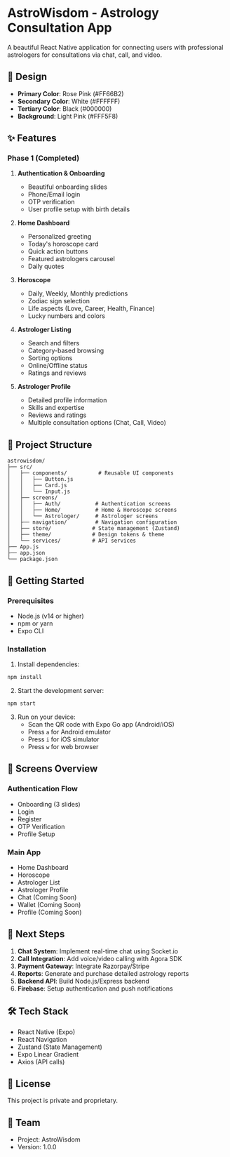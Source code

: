 # AstroWisdom - Astrology Consultation App

A beautiful React Native application for connecting users with professional astrologers for consultations via chat, call, and video.

## 🎨 Design

- **Primary Color**: Rose Pink (#FF66B2)
- **Secondary Color**: White (#FFFFFF)
- **Tertiary Color**: Black (#000000)
- **Background**: Light Pink (#FFF5F8)

## ✨ Features

### Phase 1 (Completed)

1. **Authentication & Onboarding**
   - Beautiful onboarding slides
   - Phone/Email login
   - OTP verification
   - User profile setup with birth details

2. **Home Dashboard**
   - Personalized greeting
   - Today's horoscope card
   - Quick action buttons
   - Featured astrologers carousel
   - Daily quotes

3. **Horoscope**
   - Daily, Weekly, Monthly predictions
   - Zodiac sign selection
   - Life aspects (Love, Career, Health, Finance)
   - Lucky numbers and colors

4. **Astrologer Listing**
   - Search and filters
   - Category-based browsing
   - Sorting options
   - Online/Offline status
   - Ratings and reviews

5. **Astrologer Profile**
   - Detailed profile information
   - Skills and expertise
   - Reviews and ratings
   - Multiple consultation options (Chat, Call, Video)

## 📁 Project Structure

```
astrowisdom/
├── src/
│   ├── components/          # Reusable UI components
│   │   ├── Button.js
│   │   ├── Card.js
│   │   └── Input.js
│   ├── screens/
│   │   ├── Auth/           # Authentication screens
│   │   ├── Home/           # Home & Horoscope screens
│   │   └── Astrologer/     # Astrologer screens
│   ├── navigation/         # Navigation configuration
│   ├── store/             # State management (Zustand)
│   ├── theme/             # Design tokens & theme
│   └── services/          # API services
├── App.js
├── app.json
└── package.json
```

## 🚀 Getting Started

### Prerequisites

- Node.js (v14 or higher)
- npm or yarn
- Expo CLI

### Installation

1. Install dependencies:
```bash
npm install
```

2. Start the development server:
```bash
npm start
```

3. Run on your device:
   - Scan the QR code with Expo Go app (Android/iOS)
   - Press `a` for Android emulator
   - Press `i` for iOS simulator
   - Press `w` for web browser

## 📱 Screens Overview

### Authentication Flow
- Onboarding (3 slides)
- Login
- Register
- OTP Verification
- Profile Setup

### Main App
- Home Dashboard
- Horoscope
- Astrologer List
- Astrologer Profile
- Chat (Coming Soon)
- Wallet (Coming Soon)
- Profile (Coming Soon)

## 🎯 Next Steps

1. **Chat System**: Implement real-time chat using Socket.io
2. **Call Integration**: Add voice/video calling with Agora SDK
3. **Payment Gateway**: Integrate Razorpay/Stripe
4. **Reports**: Generate and purchase detailed astrology reports
5. **Backend API**: Build Node.js/Express backend
6. **Firebase**: Setup authentication and push notifications

## 🛠️ Tech Stack

- React Native (Expo)
- React Navigation
- Zustand (State Management)
- Expo Linear Gradient
- Axios (API calls)

## 📄 License

This project is private and proprietary.

## 👥 Team

- Project: AstroWisdom
- Version: 1.0.0

